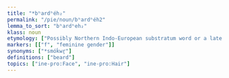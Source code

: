 ```yaml
---
title: "*bʰardʰéh₂"
permalink: "/pie/noun/bʰardʰéh2"
lemma_to_sort: "bʰardʰeh₂"
klass: noun
etymology: ["Possibly Northern Indo-European substratum word or a late PIE regionalism with otherwise atypical/non-existent phoneme */a/."]
markers: [["f", "feminine gender"]]
synonyms: ["*smóḱwr̥"]
definitions: ["beard"]
topics: ["ine-pro:Face", "ine-pro:Hair"]
---
```

